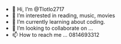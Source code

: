 - 👋 Hi, I’m @Tlotlo2717
- 👀 I’m interested in reading, music, movies
- 🌱 I’m currently learning about coding.
- 💞️ I’m looking to collaborate on ...
- 📫 How to reach me ...
0814693312
<!---
Tlotlo2717/Tlotlo2717 is a ✨ special ✨ repository because its `README.md` (this file) appears on your GitHub profile.
You can click the Preview link to take a look at your changes.
--->
